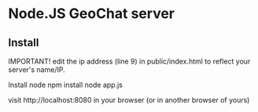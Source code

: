 Node.JS GeoChat server
======================


Install
--------

IMPORTANT! edit the ip address (line 9) in public/index.html to reflect your server's name/IP.

Install node
npm install
node app.js

visit http://localhost:8080 in your browser (or in another browser of yours)


